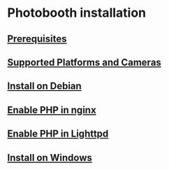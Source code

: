 # Photobooth installation

## [Prerequisites](prerequisites)
## [Supported Platforms and Cameras](supported_platformscand_cameras)
## [Install on Debian](install-debian)
## [Enable PHP in nginx](install-nginx)
## [Enable PHP in Lighttpd](install-lighttpd)
## [Install on Windows](install-windows)

